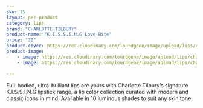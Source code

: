 ```yaml
---
sku: 15
layout: per-product
category: lips
brand: "CHARLOTTE TILBURY"
product-name: "K.I.S.S.I.N.G Love Bite"
price: "32"
product-cover: https://res.cloudinary.com/lourdgene/image/upload/lips/charlotte-luxury-lipstick/love-bite.jpg
product-image:
    - image: https://res.cloudinary.com/lourdgene/image/upload/lips/charlotte-luxury-lipstick/love-bite.jpg
    - image: https://res.cloudinary.com/lourdgene/image/upload/lips/charlotte-luxury-lipstick/love-bite-shade.jpg

---
```

Full-bodied, ultra-brilliant lips are yours with Charlotte Tilbury’s signature K.I.S.S.I.N.G lipstick range, a lip color collection curated with modern and classic icons in mind. Available in 10 luminous shades to suit any skin tone.

